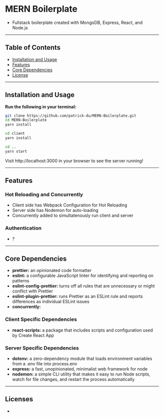 # MERN Boilerplate

- Fullstack boilerplate created with MongoDB, Express, React, and Node.js

---

## Table of Contents

- [Installation and Usage](##installation-and-usage)
- [Features](#features)
- [Core Dependencies](#core-dependencies)
- [License](#license)

---

## Installation and Usage

**Run the following in your terminal:**

```bash
git clone https://github.com/patrick-du/MERN-Boilerplate.git
cd MERN-Boilerplate
yarn install

cd client
yarn install

cd ..
yarn start
```

Visit http://localhost:3000 in your browser to see the server running!

--- 

## Features

### Hot Reloading and Concurrently
- Client side has Webpack Configuration for Hot Reloading
- Server side has Nodemon for auto-loading
- Concurrently added to simultatenously run client and server

### Authentication
- ?

---

## Core Dependencies
- **prettier:** an opinionated code formatter
- **eslint:** a configurable JavaScript linter for identifying and reporting on patterns 
- **eslint-config-prettier:** turns off all rules that are unnecessary or might conflict with Prettier
- **eslint-plugin-prettier:** runs Prettier as an ESLint rule and reports differences as individual ESLint issues
- **concurrently:**

### Client Specific Dependencies
- **react-scripts:** a package that includes scripts and configuration used by Create React App

### Server Specific Dependencies
- **dotenv:** a zero-dependency module that loads environment variables from a .env file into process.env
- **express:** a fast, unopinionated, minimalist web framework for node
- **nodemon:** a simple CLI utility that makes it easy to run Node scripts, watch for file changes, and restart the process automatically

---

## Licenses
- 